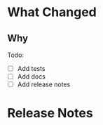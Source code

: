 <!-- PR Template
Thank you for contributing! Please read through the following **before** opening your PR.
* Verify you have read the Contribution Guidelines in the README
-->

# What Changed

## Why

Todo:

- [ ] Add tests
- [ ] Add docs
- [ ] Add release notes

# Release Notes

